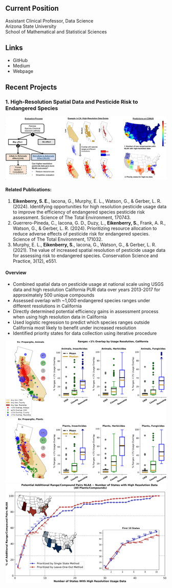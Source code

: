 
## Current Position

Assistant Clinical Professor, Data Science \
Arizona State University \
School of Mathematical and Statistical Sciences

## Links

- GitHub
- Medium
- Webpage

## Recent Projects

### 1. High-Resolution Spatial Data and Pesticide Risk to Endangered Species

![](/images/pesticide_graphical_abstract.png)

#### Related Publications:

1. **Eikenberry, S. E.**, Iacona, G., Murphy, E. L., Watson, G., & Gerber, L. R. (2024). Identifying opportunities for high resolution pesticide usage data to improve the efficiency of endangered species pesticide risk assessment. Science of The Total Environment, 170743.
2. Guerrero-Pineda, C., Iacona, G. D., Duzy, L., **Eikenberry, S.**, Frank, A. R., Watson, G., & Gerber, L. R. (2024). Prioritizing resource allocation to reduce adverse effects of pesticide risk for endangered species. Science of The Total Environment, 171032.
3. Murphy, E. L., **Eikenberry, S.**, Iacona, G., Watson, G., & Gerber, L. R. (2021). The value of increased spatial resolution of pesticide usage data for assessing risk to endangered species. Conservation Science and Practice, 3(12), e551.

#### Overview

- Combined spatial data on pesticide usage at national scale using USGS data and high resolution California PUR data over years 2013-2017 for approximately 500 unique compounds
- Assessed overlap with ~1,000 endangered species ranges under different resolutions in California
- Directly determined potential efficiency gains in assessment process when using high resolution data in California
- Used logistic regression to predict which species ranges outside California most likely to benefit under increased resolution
- Identified priority states for data collection using iterative procedure

![](/images/Township_CA_animals_plants.png)
![](/images/State_Priority_Curve_plants.png)
